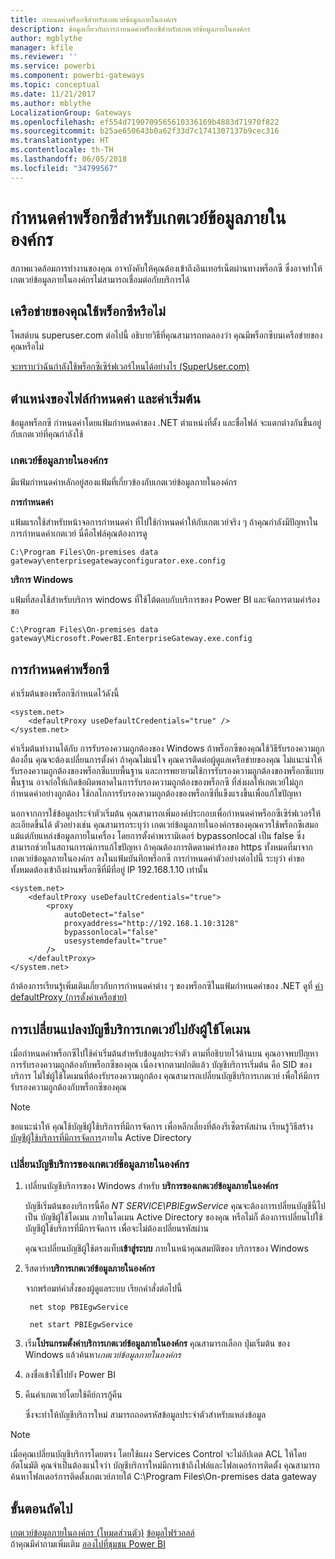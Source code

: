 ```yaml
---
title: กำหนดค่าพร็อกซีสำหรับเกตเวย์ข้อมูลภายในองค์กร
description: ข้อมูลเกี่ยวกับการกำหนดค่าพร็อกซีสำหรับเกตเวย์ข้อมูลภายในองค์กร
author: mgblythe
manager: kfile
ms.reviewer: ''
ms.service: powerbi
ms.component: powerbi-gateways
ms.topic: conceptual
ms.date: 11/21/2017
ms.author: mblythe
LocalizationGroup: Gateways
ms.openlocfilehash: ef554d7190709565610336169b4883d71970f822
ms.sourcegitcommit: b25ae650643b0a62f33d7c1741307137b9cec316
ms.translationtype: HT
ms.contentlocale: th-TH
ms.lasthandoff: 06/05/2018
ms.locfileid: "34799567"
---
```

# <a name="configuring-proxy-settings-for-the-on-premises-data-gateway"></a>กำหนดค่าพร็อกซีสำหรับเกตเวย์ข้อมูลภายในองค์กร
สภาพแวดล้อมการทำงานของคุณ อาจบังคับให้คุณต้องเข้าถึงอินเทอร์เน็ตผ่านทางพร็อกซี ซึ่งอาจทำให้เกตเวย์ข้อมูลภายในองค์กรไม่สามารถเชื่อมต่อกับบริการได้

## <a name="does-your-network-use-a-proxy"></a>เครือข่ายของคุณใช้พร็อกซีหรือไม่
โพสต์บน superuser.com ต่อไปนี้ อธิบายวิธีที่คุณสามารถทดลองว่า คุณมีพร็อกซีบนเครือข่ายของคุณหรือไม่

[จะทราบว่าฉันกำลังใช้พร็อกซีเซิร์ฟเวอร์ไหนได้อย่างไร (SuperUser.com)](https://superuser.com/questions/346372/how-do-i-know-what-proxy-server-im-using)

## <a name="configuration-file-location-and-default-configuration"></a>ตำแหน่งของไฟล์กำหนดค่า และค่าเริ่มต้น
ข้อมูลพร็อกซี กำหนดค่าโดยแฟ้มกำหนดค่าของ .NET ตำแหน่งที่ตั้ง และชื่อไฟล์ จะแตกต่างกันขึ้นอยู่กับเกตเวย์ที่คุณกำลังใช้

### <a name="on-premises-data-gateway"></a>เกตเวย์ข้อมูลภายในองค์กร
มีแฟ้มกำหนดค่าหลักอยู่สองแฟ้มที่เกี่ยวข้องกับเกตเวย์ข้อมูลภายในองค์กร

**การกำหนดค่า**

แฟ้มแรกใช้สำหรับหน้าจอการกำหนดค่า ที่ไปใช้กำหนดค่าให้กับเกตเวย์จริง ๆ ถ้าคุณกำลังมีปัญหาในการกำหนดค่าเกตเวย์ นี่คือไฟล์คุณต้องการดู

    C:\Program Files\On-premises data gateway\enterprisegatewayconfigurator.exe.config

**บริการ Windows**

แฟ้มที่สองใช้สำหรับบริการ windows ที่ใช้โต้ตอบกับบริการของ Power BI และจัดการตามคำร้องขอ

    C:\Program Files\On-premises data gateway\Microsoft.PowerBI.EnterpriseGateway.exe.config

## <a name="configuring-proxy-settings"></a>การกำหนดค่าพร็อกซี
ค่าเริ่มต้นของพร็อกซีกำหนดไว้ดังนี้

    <system.net>
        <defaultProxy useDefaultCredentials="true" />
    </system.net>

ค่าเริ่มต้นทำงานได้กับ การรับรองความถูกต้องของ Windows ถ้าพร็อกซีของคุณใช้วิธีรับรองความถูกต้องอื่น คุณจะต้องเปลี่ยนการตั้งค่า ถ้าคุณไม่แน่ใจ คุณควรติดต่อผู้ดูแลเครือข่ายของคุณ ไม่แนะนำให้รับรองความถูกต้องของพร็อกซีแบบพื้นฐาน และการพยายามใช้การรับรองความถูกต้องของพร็อกซีแบบพื้นฐาน อาจก่อให้เกิดข้อผิดพลาดในการรับรองความถูกต้องของพร็อกซี ที่ส่งผลให้เกตเวย์ไม่ถูกกำหนดค่าอย่างถูกต้อง ใช้กลไกการรับรองความถูกต้องของพร็อกซีที่แข็งแรงขึ้นเพื่อแก้ไขปัญหา

นอกจากการใช้ข้อมูลประจำตัวเริ่มต้น คุณสามารถเพิ่มองค์ประกอบ<proxy>เพื่อกำหนดค่าพร็อกซีเซิร์ฟเวอร์ให้ละเอียดขึ้นได้ ตัวอย่างเช่น คุณสามารถระบุว่า เกตเวย์ข้อมูลภายในองค์กรของคุณควรใช้พร็อกซีเสมอ แม้แต่กับแหล่งข้อมูลภายในเครื่อง โดยการตั้งค่าพารามิเตอร์ bypassonlocal เป็น false ซึ่งสามารถช่วยในสถานการณ์การแก้ไขปัญหา ถ้าคุณต้องการติดตามคำร้องขอ https ทั้งหมดที่มาจากเกตเวย์ข้อมูลภายในองค์กร ลงในแฟ้มบันทึกพร็อกซี การกำหนดค่าตัวอย่างต่อไปนี้ ระบุว่า คำขอทั้งหมดต้องเข้าถึงผ่านพร็อกซีที่มีที่อยู่ IP 192.168.1.10 เท่านั้น

    <system.net>
        <defaultProxy useDefaultCredentials="true">
            <proxy  
                autoDetect="false"  
                proxyaddress="http://192.168.1.10:3128"  
                bypassonlocal="false"  
                usesystemdefault="true"
            />  
        </defaultProxy>
    </system.net>

ถ้าต้องการเรียนรู้เพิ่มเติมเกี่ยวกับการกำหนดค่าต่าง ๆ ของพร็อกซีในแฟ้มกำหนดค่าของ .NET ดูที่ [ค่า defaultProxy (การตั้งค่าเครือข่าย)](https://msdn.microsoft.com/library/kd3cf2ex.aspx)

## <a name="changing-the-gateway-service-account-to-a-domain-user"></a>การเปลี่ยนแปลงบัญชีบริการเกตเวย์ไปยังผู้ใช้โดเมน
เมื่อกำหนดค่าพร็อกซีไปใช้ค่าเริ่มต้นสำหรับข้อมูลประจำตัว ตามที่อธิบายไว้ด้านบน คุณอาจพบปัญหาการรับรองความถูกต้องกับพร็อกซีของคุณ เนื่องจากตามปกติแล้ว บัญชีบริการเริ่มต้น คือ SID ของบริการ ไม่ใช่ผู้ใช้โดเมนที่ต้องรับรองความถูกต้อง คุณสามารถเปลี่ยนบัญชีบริการเกตเวย์ เพื่อให้มีการรับรองความถูกต้องกับพร็อกซีของคุณ

> [!NOTE]
> ขอแนะนำให้ คุณใช้บัญชีผู้ใช้บริการที่มีการจัดการ เพื่อหลีกเลี่ยงที่ต้องรีเซ็ตรหัสผ่าน เรียนรู้วิธีสร้าง [บัญชีผู้ใช้บริการที่มีการจัดการ](https://technet.microsoft.com/library/dd548356.aspx)ภายใน Active Directory
> 
> 

### <a name="change-the-on-premises-data-gateway-service-account"></a>เปลี่ยนบัญชีบริการของเกตเวย์ข้อมูลภายในองค์กร
1. เปลี่ยนบัญชีบริการของ Windows สำหรับ **บริการของเกตเวย์ข้อมูลภายในองค์กร**
   
    บัญชีเริ่มต้นของบริการนี้คือ *NT SERVICE\PBIEgwService* คุณจะต้องการเปลี่ยนบัญชีนี้ไปเป็น บัญชีผู้ใช้โดเมน ภายในโดเมน Active Directory ของคุณ หรือไม่ก็ ต้องการเปลี่ยนไปใช้ บัญชีผู้ใช้บริการที่มีการจัดการ เพื่อจะไม่ต้องเปลี่ยนรหัสผ่าน
   
    คุณจะเปลี่ยนบัญชีผู้ใช้ตรงแท็บ**เข้าสู่ระบบ** ภายในหน้าคุณสมบัติของ บริการของ Windows
2. รีสตาร์ท**บริการเกตเวย์ข้อมูลภายในองค์กร**
   
    จากพร้อมท์คำสั่งของผู้ดูแลระบบ เรียกคำสั่งต่อไปนี้
   
        net stop PBIEgwService
   
        net start PBIEgwService
3. เริ่ม**โปรแกรมตั้งค่าบริการเกตเวย์ข้อมูลภายในองค์กร** คุณสามารถเลือก ปุ่มเริ่มต้น ของ Windows แล้วค้นหา*เกตเวย์ข้อมูลภายในองค์กร*
4. ลงชื่อเข้าใช้ไปยัง Power BI
5. คืนค่าเกตเวย์โดยใช้คีย์การกู้คืน
   
    ซึ่งจะทำให้บัญชีบริการใหม่ สามารถถอดรหัสข้อมูลประจำตัวสำหรับแหล่งข้อมูล
    
> [!NOTE]
> เมื่อคุณเปลี่ยนบัญชีบริการโดยตรง โดยใช้แผง Services Control จะไม่อัปเดต ACL ให้โดยอัตโนมัติ คุณจำเป็นต้องแน่ใจว่า บัญชีบริการใหม่มีการเข้าถึงไฟล์และโฟลเดอร์การติดตั้ง คุณสามารถค้นหาโฟลเดอร์การติดตั้งเกตเวย์ภายใต้ C:\Program Files\On-premises data gateway 
> 

## <a name="next-steps"></a>ขั้นตอนถัดไป
[เกตเวย์ข้อมูลภายในองค์กร (โหมดส่วนตัว)](service-gateway-personal-mode.md)
[ข้อมูลไฟร์วอลล์](service-gateway-onprem-tshoot.md#firewall-or-proxy)  
ถ้าคุณมีคำถามเพิ่มเติม [ลองไปที่ชุมชน Power BI](http://community.powerbi.com/)

